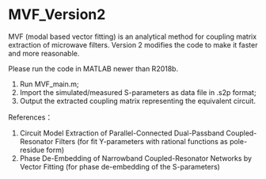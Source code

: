 # MVF_Version2
MVF (modal based vector fitting) is an analytical method for coupling matrix extraction of microwave filters. Version 2 modifies the code to make it faster and more reasonable. 

Please run the code in MATLAB newer than R2018b.
1. Run MVF_main.m;
2. Import the simulated/measured S-parameters as data file in .s2p format;
3. Output the extracted coupling matrix representing the equivalent circuit.

References：
1. Circuit Model Extraction of Parallel-Connected Dual-Passband Coupled-Resonator Filters (for fit Y-parameters with rational functions as pole-residue form)
2. Phase De-Embedding of Narrowband Coupled-Resonator Networks by Vector Fitting (for phase de-embedding of the S-parameters)
